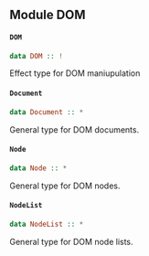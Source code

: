 ## Module DOM

#### `DOM`

``` purescript
data DOM :: !
```

Effect type for DOM maniupulation

#### `Document`

``` purescript
data Document :: *
```

General type for DOM documents.

#### `Node`

``` purescript
data Node :: *
```

General type for DOM nodes.

#### `NodeList`

``` purescript
data NodeList :: *
```

General type for DOM node lists.


